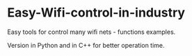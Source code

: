 # Easy-Wifi-control-in-industry
Easy tools for control many wifi nets - functions examples.

Version in Python and in C++ for better operation time.

